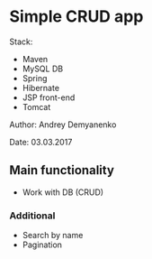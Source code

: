 # Simple CRUD app
Stack:
- Maven
- MySQL DB
- Spring
- Hibernate
- JSP front-end
- Tomcat

Author: Andrey Demyanenko

Date: 03.03.2017

## Main functionality
- Work with DB (CRUD)

### Additional
- Search by name
- Pagination